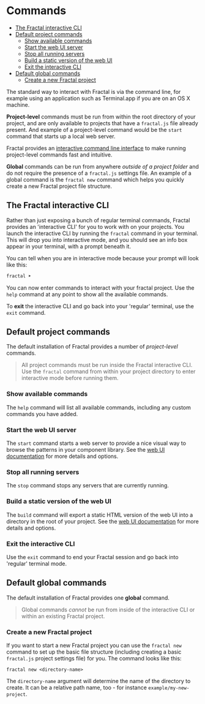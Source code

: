 # Commands

<!-- START doctoc generated TOC please keep comment here to allow auto update -->
<!-- DON'T EDIT THIS SECTION, INSTEAD RE-RUN doctoc TO UPDATE -->


- [The Fractal interactive CLI](#the-fractal-interactive-cli)
- [Default project commands](#default-project-commands)
  - [Show available commands](#show-available-commands)
  - [Start the web UI server](#start-the-web-ui-server)
  - [Stop all running servers](#stop-all-running-servers)
  - [Build a static version of the web UI](#build-a-static-version-of-the-web-ui)
  - [Exit the interactive CLI](#exit-the-interactive-cli)
- [Default global commands](#default-global-commands)
  - [Create a new Fractal project](#create-a-new-fractal-project)

<!-- END doctoc generated TOC please keep comment here to allow auto update -->

The standard way to interact with Fractal is via the command line, for example using an application such as Terminal.app if you are on an OS X machine.

**Project-level** commands must be run from within the root directory of your project, and are only available to projects that have a `fractal.js` file already present. And example of a project-level command would be the `start` command that starts up a local web server.

Fractal provides an [interactive command line interface](#the-fractal-interactive-cli) to make running project-level commands fast and intuitive.

**Global** commands can be run from anywhere *outside of a project folder* and do not require the presence of a `fractal.js` settings file. An example of a global command is the `fractal new` command which helps you quickly create a new Fractal project file structure.

## The Fractal interactive CLI

Rather than just exposing a bunch of regular terminal commands, Fractal provides an 'interactive CLI' for you to work with on your projects. You launch the interactive CLI by running the `fractal` command in your terminal. This will drop you into interactive mode, and you should see an info box appear in your terminal, with a prompt beneath it.

You can tell when you are in interactive mode because your prompt will look like this:

```bash
fractal ➤
```

You can now enter commands to interact with your fractal project. Use the `help` command at any point to show all the available commands.

To **exit** the interactive CLI and go back into your 'regular' terminal, use the `exit` command.

<!-- ### Using fractal commands in build scripts

If you want to use a Fractal command in your NPM scripts or  -->

## Default project commands

The default installation of Fractal provides a number of *project-level* commands.

> All project commands must be run inside the Fractal interactive CLI. Use the `fractal` command from within your project directory to enter interactive mode before running them.

### Show available commands

The `help` command will list all available commands, including any custom commands you have added.

### Start the web UI server

The `start` command starts a web server to provide a nice visual way to browse the patterns in your component library. See the [web UI documentation](/docs/web/overview.md) for more details and options.

### Stop all running servers

The `stop` command stops any servers that are currently running.

### Build a static version of the web UI

The `build` command will export a static HTML version of the web UI into a directory in the root of your project. See the [web UI documentation](/docs/web/overview.md) for more details and options.

### Exit the interactive CLI

Use the `exit` command to end your Fractal session and go back into 'regular' terminal mode.

## Default global commands

The default installation of Fractal provides one **global** command.

> Global commands *cannot* be run from inside of the interactive CLI or within an existing Fractal project.

### Create a new Fractal project

If you want to start a new Fractal project you can use the `fractal new` command to set up the basic file structure (including creating a basic `fractal.js` project settings file) for you. The command looks like this:

```shell
fractal new <directory-name>
```
The `directory-name` argument will determine the name of the directory to create. It can be a relative path name, too - for instance `example/my-new-project`.
